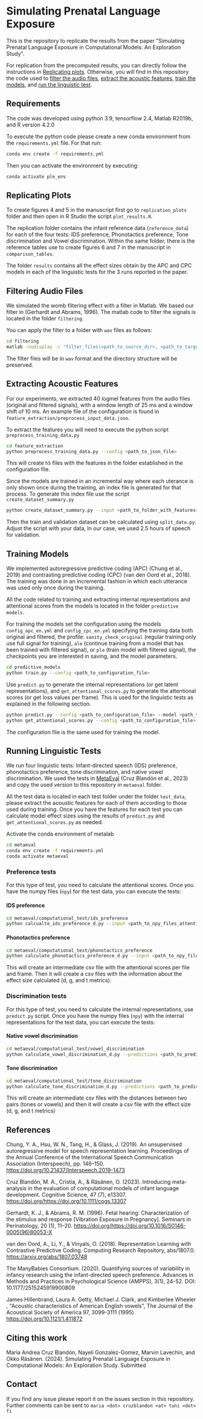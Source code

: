 # Simulating Prenatal Language Exposure 

This is the repository to replicate the results from the paper "Simulating Prenatal 
Language Exposure in Computational Models: An Exploration Study".

For replication from the precomputed results, you can directly follow the instructions
in [Replicating plots](#replicating-plots). Otherwise, you will find in this repository 
the code used to [filter the audio files](#filtering-audio-files), [extract the acoustic
features](#extracting-acoustic-features), [train the models](#training-models), and
[run the linguistic test](#running-linguistic-tests).

## Requirements
The code was developed using python 3.9, tensorflow 2.4, Matlab R2019b, and R version 4.2.0

To execute the python code please create a new conda environment from the `requirements.yml`
file. For that run:

```bash
conda env create -f requirements.yml
```

Then you can activate the environment by executing:

```bash
conda activate ple_env
```

## Replicating Plots
To create figures 4 and 5 in the manuscript first go to `replication_plots` folder and then
open in R Studio the script `plot_results.R`.

The replication folder contains the infant reference data (`reference_data`) for each of the four tests: IDS 
preference, Phonotactics preference, Tone discrimination and Vowel discrimination. Within the same
folder, there is the reference tables use to create figures 6 and 7 in the manuscript in 
`comparison_tables`.

The folder `results` contains all the effect sizes obtain by the APC and CPC models in each of the
linguistic tests for the 3 runs reported in the paper. 

## Filtering Audio Files
We simulated the womb filtering effect with a filter in Matlab. We based our filter in 
(Gerhardt and Abrams, 1996). The matlab code to filter the signals is located in the folder
`filtering`. 

You can apply the filter to a folder with `wav` files as follows:

```bash
cd filtering
matlab -nodisplay -r "filter_files(<path_to_source_dir>, <path_to_target_dir>); exit"
```

The filter files will be in `wav` format and the directory structure will be preserved.

## Extracting Acoustic Features
For our experiments, we extracted 40 logmel features from the audio files (original and 
filtered signals), with a window length of 25 ms and a window shift of 10 ms. An example 
file of the configuration is found in `feature_extraction/preprocess_input_data.json`. 

To extract the features you will need to execute the python script `preprocess_training_data.py`

```bash
cd feature_extraction
python preprocess_training_data.py --config <path_to_json_file>
```

This will create `h5` files with the features in the folder established in the configuration
file. 

Since the models are trained in an incremental way where each uterance is only shown once during
the training, an index file is generated for that process. To generate this index file 
use the script `create_dataset_summary.py`

```bash
python create_dataset_summary.py --input <path_to_folder_with_features> --output <path_to_csv_summary_file>
```

Then the train and validation dataset can be calculated using `split_data.py`. Adjust the script
with your data, In our case, we used 2.5 hours of speech for validation. 

## Training Models
We implemented autoregressive predictive coding (APC) (Chung et al., 2019) and contrasting predictive coding (CPC)
(van den Oord et al., 2018). The training was done in an incremental fashion in which each utterance was used
only once during the training. 

All the code related to training and extracting internal representations and attentional scores
from the models is located in the folder `predictive models`.

For training the models set the configuration using the models `config_apc_en.yml` and `config_cpc_en.yml`
specifying the training data both original and filtered, the profile: `sanity_check_original` (regular training only
use full signal for training), `ale` (continue training from a model that has been trained with filtered signal), or 
`ple` (train model with filtered signal), the checkpoints you are interested in saving, and the model parameters. 

```bash 
cd predictive_models
python train.py --config <path_to_configuration_file>
```

Use `predict.py` to generate the internal representations (or get latent representations), and 
`get_attentional_scores.py` to generate the attentional scores (or get loss values per frame). This is used for the 
linguistic tests as explained in the following section. 

```bash
python predict.py --config <path_to_configuration_file> --model <path_to_model_checkpoint> --input <path_to_features_files> --output <path_to_npy_output_file>
python get_attentional_scores.py --config <path_to_configuration_file> --model <path_to_model_checkpoint> --input <path_to_features_files> --output <path_to_npy_output_file>
```
The configuration file is the same used for training the model. 

## Running Linguistic Tests
We run four linguistic tests: Infant-directed speech (IDS) preference, phonotactics preference, tone 
discrimination, and native vowel discrimination. We used the tests in [MetaEval](https://github.com/SPEECHCOG/metaeval)
(Cruz Blandón et al., 2023) and copy the used version to this repository in `metaeval` folder. 

All the test data is located in each test folder under the folder `test_data`, please extract the acoustic features for 
each of them according to those used during training. Once you have the features for each test you can calculate model 
effect sizes using the results of `predict.py` and `get_attentional_scores.py` as needed. 

Activate the conda environment of metalab

```bash
cd metaeval
conda env create -f requirements.yml
conda activate metaeval
```

### Preference tests
For this type of test, you need to calculate the attentional scores. Once you have the numpy files (`npy`) for the test
data, you can execute the tests:

#### IDS preference
```bash 
cd metaeval/computational_test/ids_preference
python calcualte_ids_preference_d.py --input <path_to_npy_files_attentional_scores> --output <path_to_output_folder>
```

#### Phonotactics preference

```bash
cd metaeval/computational_test/phonotactics_preference
python calculate_phonotactics_preference_d.py --input <path_to_npy_files_attentional_scores> --output <path_to_output_folder>
```

This will create an intermediate csv file with the attentional scores per file and frame. Then it will create a csv files
with the information about the effect size calculated (d, g, and t metrics).

### Discrimination tests

For this type of test, you need to calculate the internal representations, use `predict.py` script. Once you have the 
numpy files (`npy`) with the internal representations for the test data, you can execute the tests:

#### Native vowel discrimination

```bash
cd metaeval/computational_test/vowel_discrimination
python calculate_vowel_discrimination_d.py --predictions <path_to_predictions> --type native --output <path_to_output_folder>
```

#### Tone discrimination
```bash
cd metaeval/computational_test/tone_discrimination
python calculate_tone_discrimination_d.py --predictions <path_to_predictions> --type extended --output <path_to_output_folder>
```

This will create an intermediate csv files with the distances between two pairs (tones or vowels) and then it will create
a csv file with the effect size (d, g, and t metrics)

## References

Chung, Y. A., Hsu, W. N., Tang, H., & Glass, J. (2019). An unsupervised autoregressive model for speech representation learning. Proceedings of the Annual Conference of the International Speech Communication Association (Interspeech), pp. 146–150. https://doi.org/10.21437/Interspeech.2019-1473

Cruz Blandón, M. A., Cristia, A., & Räsänen, O. (2023). Introducing meta-analysis in the evaluation of computational models of infant language development. Cognitive Science, 47 (7), e13307. https://doi.org/https://doi.org/10.1111/cogs.13307

Gerhardt, K. J., & Abrams, R. M. (1996). Fetal hearing: Characterization of the stimulus and response [Vibration Exposure in Pregnancy]. Seminars in Perinatology, 20 (1), 11–20. https://doi.org/https://doi.org/10.1016/S0146-0005(96)80053-X

van den Oord, A., Li, Y., & Vinyals, O. (2018). Representation Learning with Contrastive Predictive Coding. Computing Research Repository, abs/1807.0. https://arxiv.org/abs/1807.03748

The ManyBabies Consortium. (2020). Quantifying sources of variability in infancy research using the infant-directed speech preference. Advances in Methods and Practices in Psychological Science (AMPPS), 3(1), 24-52. DOI: 10.1177/2515245919900809

James Hillenbrand, Laura A. Getty, Michael J. Clark, and Kimberlee Wheeler , "Acoustic characteristics of American English vowels", The Journal of the Acoustical Society of America 97, 3099-3111 (1995) https://doi.org/10.1121/1.411872

## Citing this work
María Andrea Cruz Blandón, Nayeli Gonzalez-Gomez, Marvin Lavechin, and Okko Räsänen. (2024). Simulating Prenatal Language Exposure in Computational Models: An Exploration Study. Submitted

## Contact
If you find any issue please report it on the issues section in this repository. Further comments can be sent to `maria <dot> cruzblandon <at> tuni <dot> fi`
